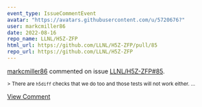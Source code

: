 ```yaml
---
event_type: IssueCommentEvent
avatar: "https://avatars.githubusercontent.com/u/5720676?"
user: markcmiller86
date: 2022-08-16
repo_name: LLNL/H5Z-ZFP
html_url: https://github.com/LLNL/H5Z-ZFP/pull/85
repo_url: https://github.com/LLNL/H5Z-ZFP
---
```


<a href='https://github.com/markcmiller86' target='_blank'>markcmiller86</a> commented on issue <a href='https://github.com/LLNL/H5Z-ZFP/pull/85' target='_blank'>LLNL/H5Z-ZFP#85</a>.

<small>> There are `h5diff` checks that we do too and those tests will not work either....</small>

<a href='https://github.com/LLNL/H5Z-ZFP/pull/85' target='_blank'>View Comment</a>
